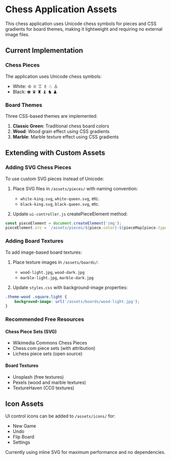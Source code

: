 # Chess Application Assets

This chess application uses Unicode chess symbols for pieces and CSS gradients for board themes, making it lightweight and requiring no external image files.

## Current Implementation

### Chess Pieces
The application uses Unicode chess symbols:
- White: ♔ ♕ ♖ ♗ ♘ ♙
- Black: ♚ ♛ ♜ ♝ ♞ ♟

### Board Themes
Three CSS-based themes are implemented:
1. **Classic Green**: Traditional chess board colors
2. **Wood**: Wood grain effect using CSS gradients
3. **Marble**: Marble texture effect using CSS gradients

## Extending with Custom Assets

### Adding SVG Chess Pieces

To use custom SVG pieces instead of Unicode:

1. Place SVG files in `/assets/pieces/` with naming convention:
   - `white-king.svg`, `white-queen.svg`, etc.
   - `black-king.svg`, `black-queen.svg`, etc.

2. Update `ui-controller.js` createPieceElement method:
```javascript
const pieceElement = document.createElement('img');
pieceElement.src = `/assets/pieces/${piece.color}-${pieceMap[piece.type]}.svg`;
```

### Adding Board Textures

To add image-based board textures:

1. Place texture images in `/assets/boards/`:
   - `wood-light.jpg`, `wood-dark.jpg`
   - `marble-light.jpg`, `marble-dark.jpg`

2. Update `styles.css` with background-image properties:
```css
.theme-wood .square.light {
    background-image: url('/assets/boards/wood-light.jpg');
}
```

### Recommended Free Resources

#### Chess Piece Sets (SVG)
- Wikimedia Commons Chess Pieces
- Chess.com piece sets (with attribution)
- Lichess piece sets (open source)

#### Board Textures
- Unsplash (free textures)
- Pexels (wood and marble textures)
- TextureHaven (CC0 textures)

## Icon Assets

UI control icons can be added to `/assets/icons/` for:
- New Game
- Undo
- Flip Board
- Settings

Currently using inline SVG for maximum performance and no dependencies.